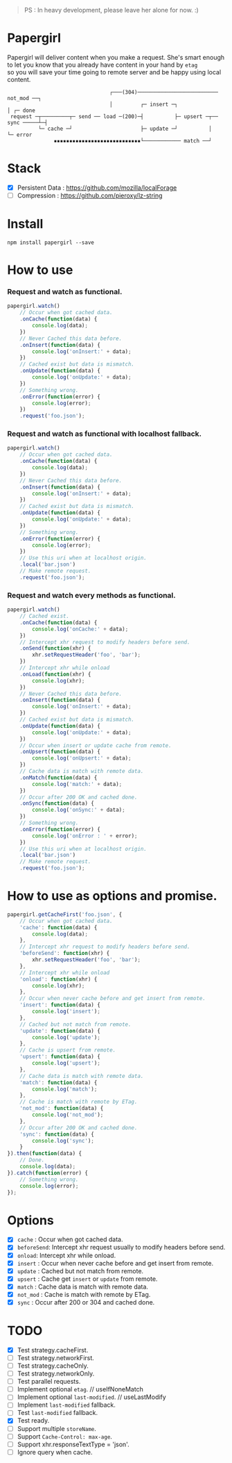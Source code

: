 > PS : In heavy development, please leave her alone for now. :)

Papergirl
===
Papergirl will deliver content when you make a request. She's smart enough  
to let you know that you already have content in your hand by `etag`  
so you will save your time going to remote server and be happy using local content.   

```
                                 ┌───(304)────────────────────────── not_mod ──┐ 
                                 │         ┌─ insert ─┐                        │ ┌─ done
 request ─┬─────────┬─ send ── load ─(200)─┤          ├─ upsert ─┬── sync ─────┴─┤
          └─ cache ─┘                      ├─ update ─┘          │               └─ error
               ▪▪▪▪▪▪▪▪▪▪▪▪▪▪▪▪▪▪▪▪▪▪▪▪▪▪▪▪└──────────── match ──┘
```
Stack
===
- [x] Persistent Data : https://github.com/mozilla/localForage
- [ ] Compression : https://github.com/pieroxy/lz-string

Install
===
```shell
npm install papergirl --save
```
How to use
===
### Request and watch as functional.
```js
papergirl.watch()
    // Occur when got cached data.
    .onCache(function(data) {
        console.log(data);
    })
    // Never Cached this data before.  
    .onInsert(function(data) {
        console.log('onInsert:' + data);
    })
    // Cached exist but data is mismatch.
    .onUpdate(function(data) {
        console.log('onUpdate:' + data);
    })
    // Something wrong.
    .onError(function(error) {
        console.log(error);
    })
    .request('foo.json');
```

### Request and watch as functional with **localhost** fallback.
```js
papergirl.watch()
    // Occur when got cached data.
    .onCache(function(data) {
        console.log(data);
    })
    // Never Cached this data before.  
    .onInsert(function(data) {
        console.log('onInsert:' + data);
    })
    // Cached exist but data is mismatch.
    .onUpdate(function(data) {
        console.log('onUpdate:' + data);
    })
    // Something wrong.
    .onError(function(error) {
        console.log(error);
    })
    // Use this uri when at localhost origin.
    .local('bar.json')
    // Make remote request.
    .request('foo.json');
```

### Request and watch every methods as functional.
```js
papergirl.watch()
    // Cached exist.
    .onCache(function(data) {
        console.log('onCache:' + data);
    })
    // Intercept xhr request to modify headers before send.
    .onSend(function(xhr) {
        xhr.setRequestHeader('foo', 'bar');
    })
    // Intercept xhr while onload
    .onLoad(function(xhr) {
        console.log(xhr);
    })
    // Never Cached this data before.  
    .onInsert(function(data) {
        console.log('onInsert:' + data);
    })
    // Cached exist but data is mismatch.
    .onUpdate(function(data) {
        console.log('onUpdate:' + data);
    })
    // Occur when insert or update cache from remote.
    .onUpsert(function(data) {
        console.log('onUpsert:' + data);
    })
    // Cache data is match with remote data.
    .onMatch(function(data) {
        console.log('match:' + data);
    })
    // Occur after 200 OK and cached done.
    .onSync(function(data) {
        console.log('onSync:' + data);
    })
    // Something wrong.
    .onError(function(error) {
        console.log('onError : ' + error);
    })
    // Use this uri when at localhost origin.
    .local('bar.json')
    // Make remote request.
    .request('foo.json');
```
How to use as options and promise.
===
```js
papergirl.getCacheFirst('foo.json', {
    // Occur when got cached data.
    'cache': function(data) {
        console.log(data);
    },
    // Intercept xhr request to modify headers before send.
    'beforeSend': function(xhr) {
        xhr.setRequestHeader('foo', 'bar');
    },
    // Intercept xhr while onload
    'onload': function(xhr) {
        console.log(xhr);
    },
    // Occur when never cache before and get insert from remote.
    'insert': function(data) {
        console.log('insert');
    },
    // Cached but not match from remote.
    'update': function(data) {
        console.log('update');
    },
    // Cache is upsert from remote.
    'upsert': function(data) {
        console.log('upsert');
    },
    // Cache data is match with remote data.
    'match': function(data) {
        console.log('match');
    },
    // Cache is match with remote by ETag.
    'not_mod': function(data) {
        console.log('not_mod');
    },
    // Occur after 200 OK and cached done.
    'sync': function(data) {
        console.log('sync');
    }
}).then(function(data) {
    // Done.
    console.log(data);
}).catch(function(error) {
    // Something wrong.
    console.log(error);
});
```

Options
===
- [x] `cache` : Occur when got cached data.
- [x] `beforeSend`: Intercept xhr request usually to modify headers before send.
- [x] `onload`: Intercept xhr while onload.
- [x] `insert` : Occur when never cache before and get insert from remote.
- [x] `update` : Cached but not match from remote.
- [x] `upsert` : Cache get `insert` or `update` from remote.
- [x] `match` : Cache data is match with remote data.
- [x] `not_mod` : Cache is match with remote by ETag.
- [x] `sync` : Occur after 200 or 304 and cached done.

TODO
===
- [x] Test strategy.cacheFirst.
- [ ] Test strategy.networkFirst.
- [ ] Test strategy.cacheOnly.
- [ ] Test strategy.networkOnly.
- [ ] Test parallel requests.
- [ ] Implement optional `etag`. // useIfNoneMatch
- [ ] Implement optional `last-modified`. // useLastModify
- [ ] Implement `last-modified` fallback.
- [ ] Test `last-modified` fallback.
- [x] Test ready.
- [ ] Support multiple `storeName`.
- [ ] Support `Cache-Control: max-age`.
- [ ] Support xhr.responseTextType = 'json'.
- [ ] Ignore query when cache.